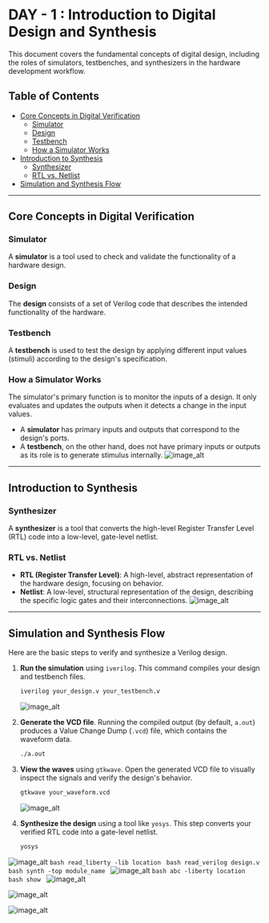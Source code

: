 # DAY - 1 : Introduction to Digital Design and Synthesis 

This document covers the fundamental concepts of digital design, including the roles of simulators, testbenches, and synthesizers in the hardware development workflow.

## Table of Contents

- [Core Concepts in Digital Verification](#core-concepts-in-digital-verification)
  - [Simulator](#simulator)
  - [Design](#design)
  - [Testbench](#testbench)
  - [How a Simulator Works](#how-a-simulator-works)
- [Introduction to Synthesis](#introduction-to-synthesis)
  - [Synthesizer](#synthesizer)
  - [RTL vs. Netlist](#rtl-vs-netlist)
- [Simulation and Synthesis Flow](#simulation-and-synthesis-flow)

---

## Core Concepts in Digital Verification

### Simulator 
A **simulator** is a tool used to check and validate the functionality of a hardware design.

### Design
The **design** consists of a set of Verilog code that describes the intended functionality of the hardware.

### Testbench
A **testbench** is used to test the design by applying different input values (stimuli) according to the design's specification.

### How a Simulator Works
The simulator's primary function is to monitor the inputs of a design. It only evaluates and updates the outputs when it detects a change in the input values.

-   A **simulator** has primary inputs and outputs that correspond to the design's ports.
-   A **testbench**, on the other hand, does not have primary inputs or outputs as its role is to generate stimulus internally.
![image_alt](https://github.com/Yusuff2005/SOC/blob/main/WEEK_1/Day-1/Images/139537557-826c48eb-a0c9-412a-8ee2-7e889b9fa562.png?raw=true)

---

## Introduction to Synthesis 

### Synthesizer
A **synthesizer** is a tool that converts the high-level Register Transfer Level (RTL) code into a low-level, gate-level netlist.

### RTL vs. Netlist
-   **RTL (Register Transfer Level)**: A high-level, abstract representation of the hardware design, focusing on behavior.
-   **Netlist**: A low-level, structural representation of the design, describing the specific logic gates and their interconnections.
![image_alt](https://github.com/Yusuff2005/SOC/blob/main/WEEK_1/Day-1/Images/VirtualBox_Ubuntu_27_09_2025_16_57_13.png?raw=true)

---

## Simulation and Synthesis Flow

Here are the basic steps to verify and synthesize a Verilog design.

1.  **Run the simulation** using `iverilog`. This command compiles your design and testbench files.
    ```bash
    iverilog your_design.v your_testbench.v 
    ```
    ![image_alt](https://github.com/Yusuff2005/SOC/blob/main/WEEK_1/Day-1/Images/VirtualBox_Ubuntu_27_09_2025_16_59_56.png?raw=true)
2.  **Generate the VCD file**. Running the compiled output (by default, `a.out`) produces a Value Change Dump (`.vcd`) file, which contains the waveform data.
    ```bash
    ./a.out
    ```

3.  **View the waves** using `gtkwave`. Open the generated VCD file to visually inspect the signals and verify the design's behavior.
    ```bash
    gtkwave your_waveform.vcd
    ```
    ![image_alt](https://github.com/Yusuff2005/SOC/blob/main/WEEK_1/Day-1/Images/VirtualBox_Ubuntu_27_09_2025_16_59_42.png?raw=true)
4.  **Synthesize the design** using a tool like `yosys`. This step converts your verified RTL code into a gate-level netlist.
    ```bash
    yosys
    ```
  ![image_alt](https://github.com/Yusuff2005/SOC/blob/main/WEEK_1/Day-1/Images/VirtualBox_Ubuntu_27_09_2025_17_00_20.png?raw=true)
    ```bash
    read_liberty -lib location
    ```
    ```bash
    read_verilog design.v
    ```
    ```bash
    synth -top module_name
    ```
  ![image_alt](https://github.com/Yusuff2005/SOC/blob/main/WEEK_1/Day-1/Images/VirtualBox_Ubuntu_27_09_2025_17_01_04.png?raw=true)
    ```bash
    abc -liberty location
    ```
    ```bash
    show
    ```
  ![image_alt](https://github.com/Yusuff2005/SOC/blob/main/WEEK_1/Day-1/Images/VirtualBox_Ubuntu_27_09_2025_17_01_33.png?raw=true)

  ![image_alt](https://github.com/Yusuff2005/SOC/blob/main/WEEK_1/Day-1/Images/VirtualBox_Ubuntu_27_09_2025_17_01_51.png?raw=true)

  ![image_alt](https://github.com/Yusuff2005/SOC/blob/main/WEEK_1/Day-1/Images/VirtualBox_Ubuntu_27_09_2025_17_02_09.png?raw=true)

  


